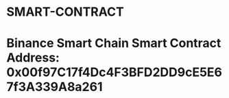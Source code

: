 # SMART-CONTRACT

# Binance Smart Chain Smart Contract Address:   0x00f97C17f4Dc4F3BFD2DD9cE5E67f3A339A8a261
